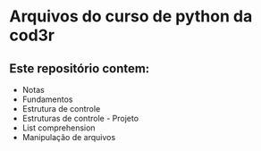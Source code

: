 # Arquivos do curso de python da cod3r

## Este repositório contem:

* Notas
* Fundamentos 
* Estrutura de controle
* Estruturas de controle - Projeto
* List comprehension
* Manipulação de arquivos